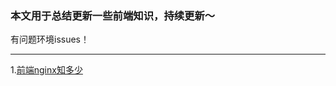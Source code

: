 ### 本文用于总结更新一些前端知识，持续更新～
有问题环境issues！
***
1.[前端nginx知多少](https://github.com/dreamcarp/blog/issues/1)
